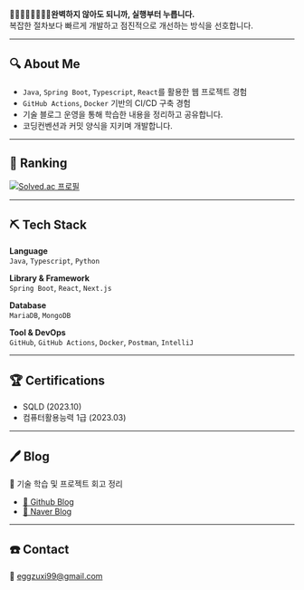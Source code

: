 **🏃‍♀️‍➡️🏃‍♂️‍➡️🏃‍➡️완벽하지 않아도 되니까, 실행부터 누릅니다.**  
복잡한 절차보다 빠르게 개발하고 점진적으로 개선하는 방식을 선호합니다.

---

## 🔍 About Me
- `Java`, `Spring Boot`, `Typescript`, `React`를 활용한 웹 프로젝트 경험
- `GitHub Actions`, `Docker` 기반의 CI/CD 구축 경험
- 기술 블로그 운영을 통해 학습한 내용을 정리하고 공유합니다.
- 코딩컨벤션과 커밋 양식을 지키며 개발합니다.

---

## 🏅 Ranking
[![Solved.ac 프로필](https://mazassumnida.wtf/api/v2/generate_badge?boj=eggzuxi99)](https://solved.ac/eggzuxi99)

---

## ⛏️ Tech Stack

**Language**  
`Java`, `Typescript`, `Python`

**Library & Framework**  
`Spring Boot`, `React`, `Next.js`

**Database**  
`MariaDB`, `MongoDB`

**Tool & DevOps**  
`GitHub`, `GitHub Actions`, `Docker`, `Postman`, `IntelliJ`

---

## 🏆 Certifications  
- SQLD (2023.10)
- 컴퓨터활용능력 1급 (2023.03)

---

<!-- ## 🛖 Projects

### 🐾 [Tailtales](https://github.com/Tail-tales) 
특수동물 반려인을 위한 커뮤니티 플랫폼 `25.04 ~ 진행 중`  
**🔧 Stack:** Spring Boot, Vue, Typescript, MariaDB, Docker  
**✨ 주요 기여:**
- JWT 기반 인증/인가 구현
- WebClient를 활용한 서버 간 통신
- CI/CD 자동 배포 구축

---

### 🎧 [Seenhub](https://github.com/eggzuxi/SeenhubClient) 
개인의 취향(음악, 도서, 영화 등)을 수집하는 웹 서비스 `25.01 ~ 진행 중`  
**🔧 Stack:** Next.js, Typescript, MongoDB, Vercel  
**✨ 주요 기여:**
- 외부 API 연동 (도서, 영화, 음악)
- 클라이언트/서버 컴포넌트 분리
- PWA 적용

---

### 🧳 [Tripwhiz](https://github.com/Tripwhiz) 
해외여행자를 위한 픽업 편의점 플랫폼 `24.10 ~ 24.12`  
**🔧 Stack:** Spring Boot, React, Typescript, AWS, MariaDB  
**✨ 주요 기여:**
- 상품, 장바구니, 주문 기능 및 RestTemplate 서버 간 통신 구현
- 지점 크롤링(Jsoup), 관리자 화면 개발
- Docker 기반 CI/CD 구축

---
-->

## 🖊 Blog
🧠 기술 학습 및 프로젝트 회고 정리  
- [📗 Github Blog](https://eggzuxi.github.io/)
- [📘 Naver Blog](https://blog.naver.com/eggzuxi99) 

---

## ☎️ Contact  
📧 eggzuxi99@gmail.com

<!--
**eggzuxi/eggzuxi** is a ✨ _special_ ✨ repository because its `README.md` (this file) appears on your GitHub profile.

Here are some ideas to get you started:

- 🔭 I’m currently working on ...
- 🌱 I’m currently learning ...
- 👯 I’m looking to collaborate on ...
- 🤔 I’m looking for help with ...
- 💬 Ask me about ...
- 📫 How to reach me: ...
- 😄 Pronouns: ...
- ⚡ Fun fact: ...
-->

